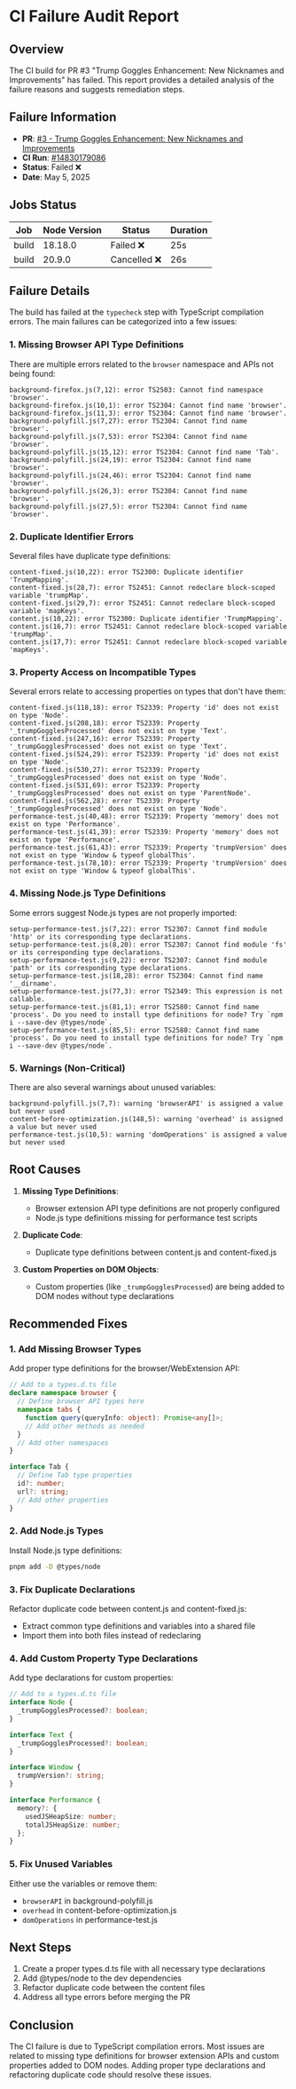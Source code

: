 # CI Failure Audit Report

## Overview

The CI build for PR #3 "Trump Goggles Enhancement: New Nicknames and Improvements" has failed. This report provides a detailed analysis of the failure reasons and suggests remediation steps.

## Failure Information

- **PR**: [#3 - Trump Goggles Enhancement: New Nicknames and Improvements](https://github.com/phrazzld/trump-goggles/pull/3)
- **CI Run**: [#14830179086](https://github.com/phrazzld/trump-goggles/actions/runs/14830179086)
- **Status**: Failed ❌
- **Date**: May 5, 2025

## Jobs Status

| Job | Node Version | Status | Duration |
|-----|-------------|--------|----------|
| build | 18.18.0 | Failed ❌ | 25s |
| build | 20.9.0 | Cancelled ❌ | 26s |

## Failure Details

The build has failed at the `typecheck` step with TypeScript compilation errors. The main failures can be categorized into a few issues:

### 1. Missing Browser API Type Definitions

There are multiple errors related to the `browser` namespace and APIs not being found:

```
background-firefox.js(7,12): error TS2503: Cannot find namespace 'browser'.
background-firefox.js(10,1): error TS2304: Cannot find name 'browser'.
background-firefox.js(11,3): error TS2304: Cannot find name 'browser'.
background-polyfill.js(7,27): error TS2304: Cannot find name 'browser'.
background-polyfill.js(7,53): error TS2304: Cannot find name 'browser'.
background-polyfill.js(15,12): error TS2304: Cannot find name 'Tab'.
background-polyfill.js(24,19): error TS2304: Cannot find name 'browser'.
background-polyfill.js(24,46): error TS2304: Cannot find name 'browser'.
background-polyfill.js(26,3): error TS2304: Cannot find name 'browser'.
background-polyfill.js(27,5): error TS2304: Cannot find name 'browser'.
```

### 2. Duplicate Identifier Errors

Several files have duplicate type definitions:

```
content-fixed.js(10,22): error TS2300: Duplicate identifier 'TrumpMapping'.
content-fixed.js(28,7): error TS2451: Cannot redeclare block-scoped variable 'trumpMap'.
content-fixed.js(29,7): error TS2451: Cannot redeclare block-scoped variable 'mapKeys'.
content.js(10,22): error TS2300: Duplicate identifier 'TrumpMapping'.
content.js(16,7): error TS2451: Cannot redeclare block-scoped variable 'trumpMap'.
content.js(17,7): error TS2451: Cannot redeclare block-scoped variable 'mapKeys'.
```

### 3. Property Access on Incompatible Types

Several errors relate to accessing properties on types that don't have them:

```
content-fixed.js(118,18): error TS2339: Property 'id' does not exist on type 'Node'.
content-fixed.js(208,18): error TS2339: Property '_trumpGogglesProcessed' does not exist on type 'Text'.
content-fixed.js(247,16): error TS2339: Property '_trumpGogglesProcessed' does not exist on type 'Text'.
content-fixed.js(524,29): error TS2339: Property 'id' does not exist on type 'Node'.
content-fixed.js(530,27): error TS2339: Property '_trumpGogglesProcessed' does not exist on type 'Node'.
content-fixed.js(531,69): error TS2339: Property '_trumpGogglesProcessed' does not exist on type 'ParentNode'.
content-fixed.js(562,28): error TS2339: Property '_trumpGogglesProcessed' does not exist on type 'Node'.
performance-test.js(40,48): error TS2339: Property 'memory' does not exist on type 'Performance'.
performance-test.js(41,39): error TS2339: Property 'memory' does not exist on type 'Performance'.
performance-test.js(61,43): error TS2339: Property 'trumpVersion' does not exist on type 'Window & typeof globalThis'.
performance-test.js(78,10): error TS2339: Property 'trumpVersion' does not exist on type 'Window & typeof globalThis'.
```

### 4. Missing Node.js Type Definitions

Some errors suggest Node.js types are not properly imported:

```
setup-performance-test.js(7,22): error TS2307: Cannot find module 'http' or its corresponding type declarations.
setup-performance-test.js(8,20): error TS2307: Cannot find module 'fs' or its corresponding type declarations.
setup-performance-test.js(9,22): error TS2307: Cannot find module 'path' or its corresponding type declarations.
setup-performance-test.js(18,28): error TS2304: Cannot find name '__dirname'.
setup-performance-test.js(77,3): error TS2349: This expression is not callable.
setup-performance-test.js(81,1): error TS2580: Cannot find name 'process'. Do you need to install type definitions for node? Try `npm i --save-dev @types/node`.
setup-performance-test.js(85,5): error TS2580: Cannot find name 'process'. Do you need to install type definitions for node? Try `npm i --save-dev @types/node`.
```

### 5. Warnings (Non-Critical)

There are also several warnings about unused variables:

```
background-polyfill.js(7,7): warning 'browserAPI' is assigned a value but never used
content-before-optimization.js(148,5): warning 'overhead' is assigned a value but never used
performance-test.js(10,5): warning 'domOperations' is assigned a value but never used
```

## Root Causes

1. **Missing Type Definitions**:
   - Browser extension API type definitions are not properly configured
   - Node.js type definitions missing for performance test scripts

2. **Duplicate Code**:
   - Duplicate type definitions between content.js and content-fixed.js

3. **Custom Properties on DOM Objects**:
   - Custom properties (like `_trumpGogglesProcessed`) are being added to DOM nodes without type declarations

## Recommended Fixes

### 1. Add Missing Browser Types

Add proper type definitions for the browser/WebExtension API:

```typescript
// Add to a types.d.ts file
declare namespace browser {
  // Define browser API types here
  namespace tabs {
    function query(queryInfo: object): Promise<any[]>;
    // Add other methods as needed
  }
  // Add other namespaces
}

interface Tab {
  // Define Tab type properties
  id?: number;
  url?: string;
  // Add other properties
}
```

### 2. Add Node.js Types

Install Node.js type definitions:

```bash
pnpm add -D @types/node
```

### 3. Fix Duplicate Declarations

Refactor duplicate code between content.js and content-fixed.js:
- Extract common type definitions and variables into a shared file
- Import them into both files instead of redeclaring

### 4. Add Custom Property Type Declarations

Add type declarations for custom properties:

```typescript
// Add to a types.d.ts file
interface Node {
  _trumpGogglesProcessed?: boolean;
}

interface Text {
  _trumpGogglesProcessed?: boolean;
}

interface Window {
  trumpVersion?: string;
}

interface Performance {
  memory?: {
    usedJSHeapSize: number;
    totalJSHeapSize: number;
  };
}
```

### 5. Fix Unused Variables

Either use the variables or remove them:
- `browserAPI` in background-polyfill.js
- `overhead` in content-before-optimization.js
- `domOperations` in performance-test.js

## Next Steps

1. Create a proper types.d.ts file with all necessary type declarations
2. Add @types/node to the dev dependencies
3. Refactor duplicate code between the content files
4. Address all type errors before merging the PR

## Conclusion

The CI failure is due to TypeScript compilation errors. Most issues are related to missing type definitions for browser extension APIs and custom properties added to DOM nodes. Adding proper type declarations and refactoring duplicate code should resolve these issues.